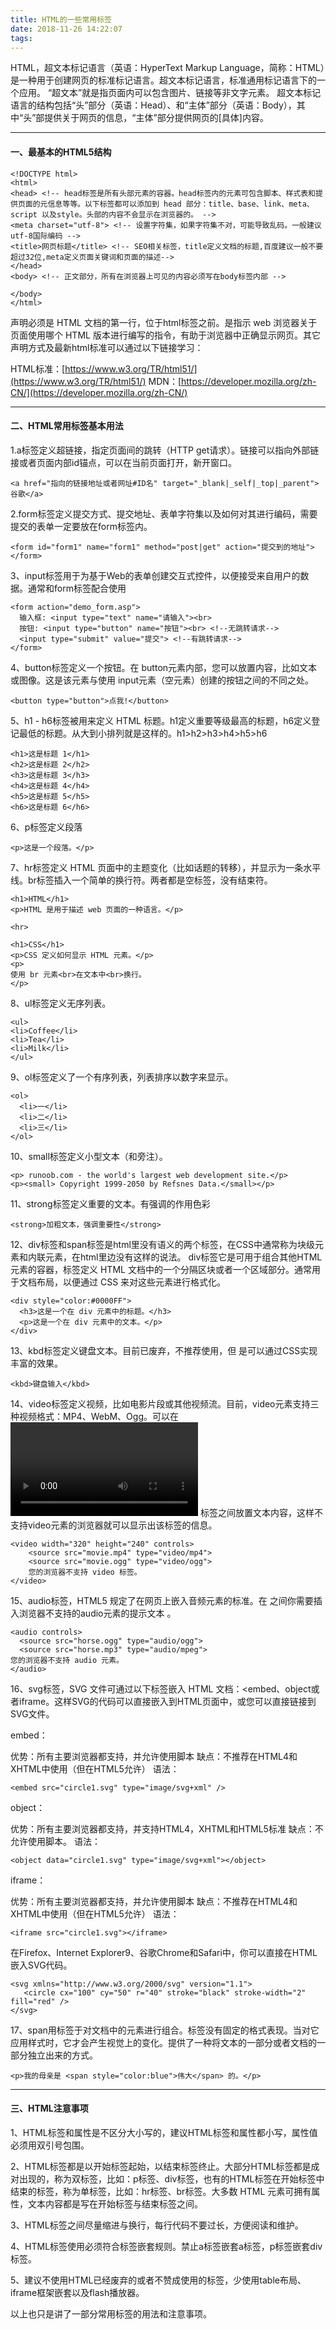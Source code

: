 ```yaml
---
title: HTML的一些常用标签
date: 2018-11-26 14:22:07
tags:
---
```

HTML，超文本标记语言（英语：HyperText Markup Language，简称：HTML）是一种用于创建网页的标准标记语言。超文本标记语言，标准通用标记语言下的一个应用。
“超文本”就是指页面内可以包含图片、链接等非文字元素。
超文本标记语言的结构包括“头”部分（英语：Head）、和“主体”部分（英语：Body），其中“头”部提供关于网页的信息，“主体”部分提供网页的[具体]内容。
***

#### 一、最基本的HTML5结构
```
<!DOCTYPE html>
<html> 
<head> <!-- head标签是所有头部元素的容器。head标签内的元素可包含脚本、样式表和提供页面的元信息等等。以下标签都可以添加到 head 部分：title、base、link、meta、script 以及style。头部的内容不会显示在浏览器的。 -->
<meta charset="utf-8"> <!-- 设置字符集，如果字符集不对，可能导致乱码。一般建议utf-8国际编码 -->
<title>网页标题</title> <!-- SEO相关标签，title定义文档的标题,百度建议一般不要超过32位,meta定义页面关键词和页面的描述-->
</head>
<body> <!-- 正文部分，所有在浏览器上可见的内容必须写在body标签内部 -->
    
</body>
</html>
```
<!DOCTYPE> 声明必须是 HTML 文档的第一行，位于html标签之前。<!DOCTYPE>是指示 web 浏览器关于页面使用哪个 HTML 版本进行编写的指令，有助于浏览器中正确显示网页。其它声明方式及最新html标准可以通过以下链接学习：
HTML标准：[https://www.w3.org/TR/html51/](https://www.w3.org/TR/html51/)
MDN：[https://developer.mozilla.org/zh-CN/](https://developer.mozilla.org/zh-CN/)
***
#### 二、HTML常用标签基本用法
1.a标签定义超链接，指定页面间的跳转（HTTP get请求）。链接可以指向外部链接或者页面内部id锚点，可以在当前页面打开，新开窗口。

```
<a href="指向的链接地址或者网址#ID名" target="_blank|_self|_top|_parent">谷歌</a>
```
2.form标签定义提交方式、提交地址、表单字符集以及如何对其进行编码，需要提交的表单一定要放在form标签内。
```
<form id="form1" name="form1" method="post|get" action="提交到的地址"></form>
```
3、input标签用于为基于Web的表单创建交互式控件，以便接受来自用户的数据。通常和form标签配合使用
```
<form action="demo_form.asp">
  输入框: <input type="text" name="请输入"><br>
  按钮: <input type="button" name="按钮"><br> <!--无跳转请求-->
  <input type="submit" value="提交"> <!--有跳转请求-->
</form>
```
4、button标签定义一个按钮。在 button元素内部，您可以放置内容，比如文本或图像。这是该元素与使用 input元素（空元素）创建的按钮之间的不同之处。
```
<button type="button">点我!</button>
```
5、h1 - h6标签被用来定义 HTML 标题。h1定义重要等级最高的标题，h6定义登记最低的标题。从大到小排列就是这样的。h1>h2>h3>h4>h5>h6
```
<h1>这是标题 1</h1> 
<h2>这是标题 2</h2> 
<h3>这是标题 3</h3> 
<h4>这是标题 4</h4> 
<h5>这是标题 5</h5> 
<h6>这是标题 6</h6>
```
6、p标签定义段落
```
<p>这是一个段落。</p>
```
7、hr标签定义 HTML 页面中的主题变化（比如话题的转移），并显示为一条水平线。br标签插入一个简单的换行符。两者都是空标签，没有结束符。
```
<h1>HTML</h1>
<p>HTML 是用于描述 web 页面的一种语言。</p>

<hr>

<h1>CSS</h1>
<p>CSS 定义如何显示 HTML 元素。</p>
<p> 
使用 br 元素<br>在文本中<br>换行。 
</p>
```
8、ul标签定义无序列表。
```
<ul>
<li>Coffee</li>
<li>Tea</li>
<li>Milk</li>
</ul>
```
9、ol标签定义了一个有序列表，列表排序以数字来显示。
```
<ol>
  <li>一</li>
  <li>二</li>
  <li>三</li>
</ol>
```
10、small标签定义小型文本（和旁注）。
```
<p> runoob.com - the world's largest web development site.</p>
<p><small> Copyright 1999-2050 by Refsnes Data.</small></p>
```
11、strong标签定义重要的文本。有强调的作用色彩
```
<strong>加粗文本，强调重要性</strong>
```
12、div标签和span标签是html里没有语义的两个标签，在CSS中通常称为块级元素和内联元素，在html里边没有这样的说法。
div标签它是可用于组合其他HTML元素的容器，标签定义 HTML 文档中的一个分隔区块或者一个区域部分。通常用于文档布局，以便通过 CSS 来对这些元素进行格式化。
```
<div style="color:#0000FF">
  <h3>这是一个在 div 元素中的标题。</h3>
  <p>这是一个在 div 元素中的文本。</p>
</div>
```
13、kbd标签定义键盘文本。目前已废弃，不推荐使用，但 是可以通过CSS实现丰富的效果。
```
<kbd>键盘输入</kbd>
```
14、video标签定义视频，比如电影片段或其他视频流。目前，video元素支持三种视频格式：MP4、WebM、Ogg。可以在 <video> 和 </video> 标签之间放置文本内容，这样不支持video元素的浏览器就可以显示出该标签的信息。
```
<video width="320" height="240" controls>
    <source src="movie.mp4" type="video/mp4">
    <source src="movie.ogg" type="video/ogg">
    您的浏览器不支持 video 标签。
</video>
```
15、audio标签，HTML5 规定了在网页上嵌入音频元素的标准。在<audio> 与 </audio> 之间你需要插入浏览器不支持的audio元素的提示文本 。
```
<audio controls>
  <source src="horse.ogg" type="audio/ogg">
  <source src="horse.mp3" type="audio/mpeg">
您的浏览器不支持 audio 元素。
</audio>
```
16、svg标签，SVG 文件可通过以下标签嵌入 HTML 文档：<embed、object或者iframe。这样SVG的代码可以直接嵌入到HTML页面中，或您可以直接链接到SVG文件。

embed：

优势：所有主要浏览器都支持，并允许使用脚本
缺点：不推荐在HTML4和XHTML中使用（但在HTML5允许）
语法：
```
<embed src="circle1.svg" type="image/svg+xml" />
```
object：

优势：所有主要浏览器都支持，并支持HTML4，XHTML和HTML5标准
缺点：不允许使用脚本。
语法：
```
<object data="circle1.svg" type="image/svg+xml"></object>
```
iframe：

优势：所有主要浏览器都支持，并允许使用脚本
缺点：不推荐在HTML4和XHTML中使用（但在HTML5允许）
语法：
```
<iframe src="circle1.svg"></iframe>
```
在Firefox、Internet Explorer9、谷歌Chrome和Safari中，你可以直接在HTML嵌入SVG代码。
```
<svg xmlns="http://www.w3.org/2000/svg" version="1.1">
   <circle cx="100" cy="50" r="40" stroke="black" stroke-width="2" fill="red" />
</svg>
```
17、span用标签于对文档中的元素进行组合。标签没有固定的格式表现。当对它应用样式时，它才会产生视觉上的变化。提供了一种将文本的一部分或者文档的一部分独立出来的方式。
```
<p>我的母亲是 <span style="color:blue">伟大</span> 的。</p>
```
***
#### 三、HTML注意事项
1、HTML标签和属性是不区分大小写的，建议HTML标签和属性都小写，属性值必须用双引号包围。

2、HTML标签都是以开始标签起始，以结束标签终止。大部分HTML标签都是成对出现的，称为双标签，比如：p标签、div标签，也有的HTML标签在开始标签中结束的标签，称为单标签，比如：hr标签、br标签。大多数 HTML 元素可拥有属性，文本内容都是写在开始标签与结束标签之间。

3、HTML标签之间尽量缩进与换行，每行代码不要过长，方便阅读和维护。

4、HTML标签使用必须符合标签嵌套规则。禁止a标签嵌套a标签，p标签嵌套div标签。

5、建议不使用HTML已经废弃的或者不赞成使用的标签，少使用table布局、iframe框架嵌套以及flash播放器。

以上也只是讲了一部分常用标签的用法和注意事项。
